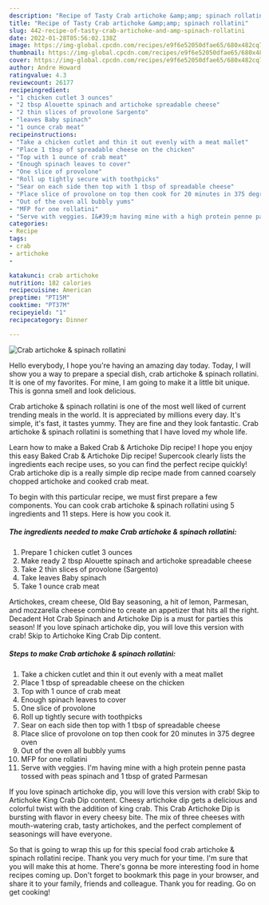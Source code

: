 ```yaml
---
description: "Recipe of Tasty Crab artichoke &amp;amp; spinach rollatini"
title: "Recipe of Tasty Crab artichoke &amp;amp; spinach rollatini"
slug: 442-recipe-of-tasty-crab-artichoke-and-amp-spinach-rollatini
date: 2022-01-28T05:56:02.138Z
image: https://img-global.cpcdn.com/recipes/e9f6e52050dfae65/680x482cq70/crab-artichoke-spinach-rollatini-recipe-main-photo.jpg
thumbnail: https://img-global.cpcdn.com/recipes/e9f6e52050dfae65/680x482cq70/crab-artichoke-spinach-rollatini-recipe-main-photo.jpg
cover: https://img-global.cpcdn.com/recipes/e9f6e52050dfae65/680x482cq70/crab-artichoke-spinach-rollatini-recipe-main-photo.jpg
author: Andre Howard
ratingvalue: 4.3
reviewcount: 26177
recipeingredient:
- "1 chicken cutlet 3 ounces"
- "2 tbsp Alouette spinach and artichoke spreadable cheese"
- "2 thin slices of provolone Sargento"
- "leaves Baby spinach"
- "1 ounce crab meat"
recipeinstructions:
- "Take a chicken cutlet and thin it out evenly with a meat mallet"
- "Place 1 tbsp of spreadable cheese on the chicken"
- "Top with 1 ounce of crab meat"
- "Enough spinach leaves to cover"
- "One slice of provolone"
- "Roll up tightly secure with toothpicks"
- "Sear on each side then top with 1 tbsp of spreadable cheese"
- "Place slice of provolone on top then cook for 20 minutes in 375 degree oven"
- "Out of the oven all bubbly yums"
- "MFP for one rollatini"
- "Serve with veggies. I&#39;m having mine with a high protein penne pasta tossed with peas spinach and 1 tbsp of grated Parmesan"
categories:
- Recipe
tags:
- crab
- artichoke
- 

katakunci: crab artichoke  
nutrition: 182 calories
recipecuisine: American
preptime: "PT15M"
cooktime: "PT37M"
recipeyield: "1"
recipecategory: Dinner

---
```



![Crab artichoke &amp; spinach rollatini](https://img-global.cpcdn.com/recipes/e9f6e52050dfae65/680x482cq70/crab-artichoke-spinach-rollatini-recipe-main-photo.jpg)

Hello everybody, I hope you're having an amazing day today. Today, I will show you a way to prepare a special dish, crab artichoke &amp; spinach rollatini. It is one of my favorites. For mine, I am going to make it a little bit unique. This is gonna smell and look delicious.

Crab artichoke &amp; spinach rollatini is one of the most well liked of current trending meals in the world. It is appreciated by millions every day. It's simple, it's fast, it tastes yummy. They are fine and they look fantastic. Crab artichoke &amp; spinach rollatini is something that I have loved my whole life.

Learn how to make a Baked Crab &amp; Artichoke Dip recipe! I hope you enjoy this easy Baked Crab &amp; Artichoke Dip recipe! Supercook clearly lists the ingredients each recipe uses, so you can find the perfect recipe quickly! Crab artichoke dip is a really simple dip recipe made from canned coarsely chopped artichoke and cooked crab meat.


To begin with this particular recipe, we must first prepare a few components. You can cook crab artichoke &amp; spinach rollatini using 5 ingredients and 11 steps. Here is how you cook it.

<!--inarticleads1-->

##### The ingredients needed to make Crab artichoke &amp; spinach rollatini:

1. Prepare 1 chicken cutlet 3 ounces
1. Make ready 2 tbsp Alouette spinach and artichoke spreadable cheese
1. Take 2 thin slices of provolone (Sargento)
1. Take leaves Baby spinach
1. Take 1 ounce crab meat


Artichokes, cream cheese, Old Bay seasoning, a hit of lemon, Parmesan, and mozzarella cheese combine to create an appetizer that hits all the right. Decadent Hot Crab Spinach and Artichoke Dip is a must for parties this season! If you love spinach artichoke dip, you will love this version with crab! Skip to Artichoke King Crab Dip content. 

<!--inarticleads2-->

##### Steps to make Crab artichoke &amp; spinach rollatini:

1. Take a chicken cutlet and thin it out evenly with a meat mallet
1. Place 1 tbsp of spreadable cheese on the chicken
1. Top with 1 ounce of crab meat
1. Enough spinach leaves to cover
1. One slice of provolone
1. Roll up tightly secure with toothpicks
1. Sear on each side then top with 1 tbsp of spreadable cheese
1. Place slice of provolone on top then cook for 20 minutes in 375 degree oven
1. Out of the oven all bubbly yums
1. MFP for one rollatini
1. Serve with veggies. I&#39;m having mine with a high protein penne pasta tossed with peas spinach and 1 tbsp of grated Parmesan


If you love spinach artichoke dip, you will love this version with crab! Skip to Artichoke King Crab Dip content. Cheesy artichoke dip gets a delicious and colorful twist with the addition of king crab. This Crab Artichoke Dip is bursting with flavor in every cheesy bite. The mix of three cheeses with mouth-watering crab, tasty artichokes, and the perfect complement of seasonings will have everyone. 

So that is going to wrap this up for this special food crab artichoke &amp; spinach rollatini recipe. Thank you very much for your time. I'm sure that you will make this at home. There's gonna be more interesting food in home recipes coming up. Don't forget to bookmark this page in your browser, and share it to your family, friends and colleague. Thank you for reading. Go on get cooking!
